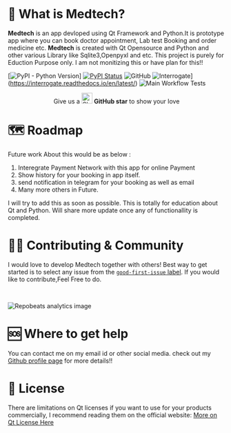 

# 👀 What is Medtech?

**Medtech** is an app devloped using Qt Framework and Python.It is prototype app where you can book doctor appointment, Lab test Booking and order medicine etc. **Medtech** is created with Qt Opensource and Python and other various Library like Sqlite3,Openpyxl and etc. This project is purely for Eduction Purpose only. I am not monitizing this or have plan for this!!

[![PyPI - Python Version](https://img.shields.io/pypi)]
[![PyPI Status](https://pepy.tech/badge/zenml)](https://pepy.tech/project/zenml)
![GitHub](https://img.shields.io/github/license/zenml-io/zenml)
![Interrogate](docs/interrogate.svg)](https://interrogate.readthedocs.io/en/latest/)
![Main Workflow Tests](https://github.com/RD191295/MedTech/actions/workflows/main.yml/badge.svg)

<div align="center"> Give us a 
    <img width="25" src="https://cdn.iconscout.com/icon/free/png-256/github-153-675523.png" alt="Slack"/>
<b>GitHub star</b> to show your love
</div>



# 🗺 Roadmap
Future work About this would be as below :
   1. Interegrate Payment Network with this app for online Payment
   2. Show history for your booking in app itself.
   3. send notification in telegram for your booking as well as email
   4.  Many more others in Future.

 I will try to add this as soon as possible. This is totally for education about Qt and Python. Will share more update once any of functionallity is completed. 


# 🙋‍♀️ Contributing & Community

I would love to develop Medtech together with others! Best way to get started is to select any issue from the [`good-first-issue` label](https://github.com/RD191295/MedTech/labels/good%20first%20issue). If you would like to contribute,Feel Free to do.

<br>

![Repobeats analytics image](https://repobeats.axiom.co/api/embed/ba8a1fcba1586f96b40e8037163fb274380a23da.svg "Repobeats analytics image")

# 🆘 Where to get help

You can contact me on my email id or other social media. check out my [Github profile page](https://github.com/RD191295) for more details!!

# 📜 License

There are limitations on Qt licenses if you want to use for your products commercially, I recommend reading them on the official website: 
[More on Qt License Here](https://doc.qt.io/qtforpython/licenses.html)

